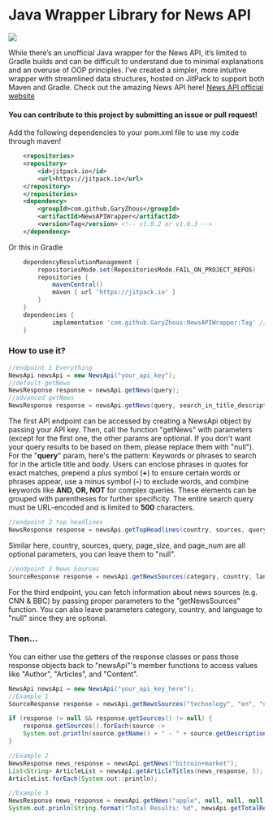 # Java Wrapper Library for News API
[![](https://jitpack.io/v/GaryZhous/NewsAPIWrapper.svg)](https://jitpack.io/#GaryZhous/NewsAPIWrapper)

While there’s an unofficial Java wrapper for the News API, it’s limited to Gradle builds and can be difficult to understand due to minimal explanations and an overuse of OOP principles. I’ve created a simpler, more intuitive wrapper with streamlined data structures, hosted on JitPack to support both Maven and Gradle. Check out the amazing News API here!
[News API official website](https://newsapi.org/)
#### You can contribute to this project by submitting an issue or pull request!

Add the following dependencies to your pom.xml file to use my code through maven!
```xml
	<repositories>
	<repository>
		<id>jitpack.io</id>
		<url>https://jitpack.io</url>
	</repository>
	</repositories>
	<dependency>
		<groupId>com.github.GaryZhous</groupId>
		<artifactId>NewsAPIWrapper</artifactId>
		<version>Tag</version> <!-- v1.0.2 or v1.0.3 -->
	</dependency>
```

Or this in Gradle
```gradle
	dependencyResolutionManagement {
		repositoriesMode.set(RepositoriesMode.FAIL_ON_PROJECT_REPOS)
		repositories {
			mavenCentral()
			maven { url 'https://jitpack.io' }
		}
	}
	dependencies {
	        implementation 'com.github.GaryZhous:NewsAPIWrapper:Tag' //v1.0.3 or v1.0.2
	}
```
### How to use it?
```Java
//endpoint 1 Everything
NewsApi newsApi = new NewsApi("your_api_key");
//default getNews
NewsResponse response = newsApi.getNews(query);
//advanced getNews
NewsResponse response = newsApi.getNews(query, search_in_title_description_or_content, domains, excluded_domains, start_time_stamp, end_time_stamp, language, sort_by, page_size, page_num);
```
The first API endpoint can be accessed by creating a NewsApi object by passing your API key. Then, call the function "getNews" with parameters (except for the first one, the other params are optional. If you don't want your query results to be based on them, please replace them with "null"). For the "**query**" param, here's the pattern: Keywords or phrases to search for in the article title and body. Users can enclose phrases in quotes for exact matches, prepend a plus symbol (**+**) to ensure certain words or phrases appear, use a minus symbol (**-**) to exclude words, and combine keywords like **AND, OR, NOT** for complex queries. These elements can be grouped with parentheses for further specificity. The entire search query must be URL-encoded and is limited to **500** characters.
```Java
//endpoint 2 top headlines
NewsResponse response = newsApi.getTopHeadlines(country, sources, query, page_size, page_num);
```
Similar here, country, sources, query, page_size, and page_num are all optional parameters, you can leave them to "null".
```Java
//endpoint 3 News Sources
SourceResponse response = newsApi.getNewsSources(category, country, language);
```
For the third endpoint, you can fetch information about news sources (e.g. CNN & BBC) by passing proper parameters to the "getNewsSources" function. You can also leave parameters category, country, and language to "null" since they are optional.
### Then...
You can either use the getters of the response classes or pass those response objects back to "newsApi"'s member functions to access values like "Author", "Articles", and "Content".
```Java
NewsApi newsApi = new NewsApi("your_api_key_here");
//Example 1
SourceResponse response = newsApi.getNewsSources("technology", "en", "us");

if (response != null && response.getSources() != null) {
	response.getSources().forEach(source -> 
	System.out.println(source.getName() + " - " + source.getDescription()));
}

//Example 2
NewsResponse news_response = newsApi.getNews("bitcoin+market");
List<String> ArticleList = newsApi.getArticleTitles(news_response, 5); //get top 5 news articles from the response
ArticleList.forEach(System.out::println);

//Example 3
NewsResponse news_response = newsApi.getNews("apple", null, null, null, null, "2024-08-10", "2024-08-11", null, "popularity", null, null); //a wrapper for GET https://newsapi.org/v2/everything?q=apple&from=2024-08-10&to=2024-08-11&sortBy=popularity&apiKey=your_api_key_here
System.out.prinln(String.format("Total Results: %d", newsApi.getTotalResults(news_response))); //get the number of total results from the query
```
